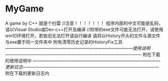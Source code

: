 # MyGame
 A game by C++
 就是个扫雷
 //注意！！！！！！！ 程序内部的中文可能是乱码，请以Visual Studio或Dev-c++打开及编译
 //附带的exe文件可能无法打开，请使用win10环境打开，若依旧无法打开请自行编译
请将以History开头的文件与源文件与exe置于同一文件夹中
附有清零历史记录的HistoryFix工具
*—————————————————————————————使用说明———————————————————————————————*
附在下载的使用说明中
*—————————————————————————————更新日志———————————————————————————————*
附在下载的更新日志内
